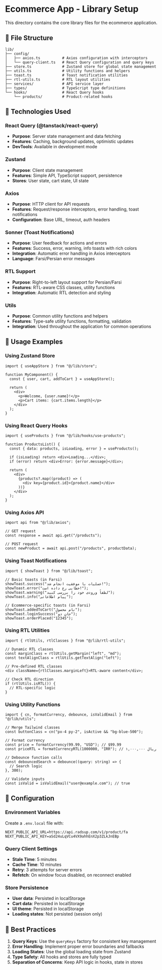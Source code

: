 # Ecommerce App - Library Setup

This directory contains the core library files for the ecommerce application.

## 📁 File Structure

```
lib/
├── config/
│   ├── axios.ts          # Axios configuration with interceptors
│   └── query-client.ts   # React Query configuration and query keys
├── store.ts              # Zustand store for global state management
├── utils.ts              # Utility functions and helpers
├── toast.ts              # Toast notification utilities
├── rtl-utils.ts          # RTL layout utilities
├── services/             # API service layer
├── types/                # TypeScript type definitions
└── hooks/                # React Query hooks
    └── products/         # Product-related hooks
```

## 🚀 Technologies Used

### React Query (@tanstack/react-query)

- **Purpose**: Server state management and data fetching
- **Features**: Caching, background updates, optimistic updates
- **DevTools**: Available in development mode

### Zustand

- **Purpose**: Client state management
- **Features**: Simple API, TypeScript support, persistence
- **Stores**: User state, cart state, UI state

### Axios

- **Purpose**: HTTP client for API requests
- **Features**: Request/response interceptors, error handling, toast notifications
- **Configuration**: Base URL, timeout, auth headers

### Sonner (Toast Notifications)

- **Purpose**: User feedback for actions and errors
- **Features**: Success, error, warning, info toasts with rich colors
- **Integration**: Automatic error handling in Axios interceptors
- **Language**: Farsi/Persian error messages

### RTL Support

- **Purpose**: Right-to-left layout support for Persian/Farsi
- **Features**: RTL-aware CSS classes, utility functions
- **Integration**: Automatic RTL detection and styling

### Utils

- **Purpose**: Common utility functions and helpers
- **Features**: Type-safe utility functions, formatting, validation
- **Integration**: Used throughout the application for common operations

## 📖 Usage Examples

### Using Zustand Store

```tsx
import { useAppStore } from "@/lib/store";

function MyComponent() {
  const { user, cart, addToCart } = useAppStore();

  return (
    <div>
      <p>Welcome, {user.name}!</p>
      <p>Cart items: {cart.items.length}</p>
    </div>
  );
}
```

### Using React Query Hooks

```tsx
import { useProducts } from "@/lib/hooks/use-products";

function ProductsList() {
  const { data: products, isLoading, error } = useProducts();

  if (isLoading) return <div>Loading...</div>;
  if (error) return <div>Error: {error.message}</div>;

  return (
    <div>
      {products?.map((product) => (
        <div key={product.id}>{product.name}</div>
      ))}
    </div>
  );
}
```

### Using Axios API

```tsx
import api from "@/lib/axios";

// GET request
const response = await api.get("/products");

// POST request
const newProduct = await api.post("/products", productData);
```

### Using Toast Notifications

```tsx
import { showToast } from "@/lib/toast";

// Basic toasts (in Farsi)
showToast.success("عملیات با موفقیت انجام شد!");
showToast.error("خطایی رخ داده است!");
showToast.warning("لطفاً ورودی خود را بررسی کنید");
showToast.info("پیام اطلاعاتی");

// Ecommerce-specific toasts (in Farsi)
showToast.addedToCart("نام محصول");
showToast.loginSuccess("جان دو");
showToast.orderPlaced("12345");
```

### Using RTL Utilities

```tsx
import { rtlUtils, rtlClasses } from "@/lib/rtl-utils";

// Dynamic RTL classes
const marginClass = rtlUtils.getMargin("left", "md");
const textAlignClass = rtlUtils.getTextAlign("left");

// Pre-defined RTL classes
<div className={rtlClasses.marginLeft}>RTL-aware content</div>;

// Check RTL direction
if (rtlUtils.isRTL()) {
  // RTL-specific logic
}
```

### Using Utility Functions

```tsx
import { cn, formatCurrency, debounce, isValidEmail } from "@/lib/utils";

// Merge Tailwind classes
const buttonClass = cn("px-4 py-2", isActive && "bg-blue-500");

// Format currency
const price = formatCurrency(99.99, "USD"); // $99.99
const priceRTL = formatCurrencyRTL(1000000, "IRR"); // ۱,۰۰۰,۰۰۰ ریال

// Debounce function calls
const debouncedSearch = debounce((query: string) => {
  // Search logic
}, 300);

// Validate inputs
const isValid = isValidEmail("user@example.com"); // true
```

## 🔧 Configuration

### Environment Variables

Create a `.env.local` file with:

```
NEXT_PUBLIC_API_URL=https://api.radsup.com/v1/product/fa
NEXT_PUBLIC_API_KEY=aSd24uLqVCu4VX9ahhEnX2p3ZLkJnEBp
```

### Query Client Settings

- **Stale Time**: 5 minutes
- **Cache Time**: 10 minutes
- **Retry**: 3 attempts for server errors
- **Refetch**: On window focus disabled, on reconnect enabled

### Store Persistence

- **User data**: Persisted in localStorage
- **Cart data**: Persisted in localStorage
- **UI theme**: Persisted in localStorage
- **Loading states**: Not persisted (session only)

## 🎯 Best Practices

1. **Query Keys**: Use the `queryKeys` factory for consistent key management
2. **Error Handling**: Implement proper error boundaries and fallbacks
3. **Loading States**: Use the global loading state from Zustand
4. **Type Safety**: All hooks and stores are fully typed
5. **Separation of Concerns**: Keep API logic in hooks, state in stores
